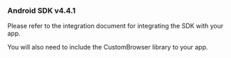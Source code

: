 ### Android SDK v4.4.1

Please refer to the integration document for integrating the SDK with your app.

You will also need to include the CustomBrowser library to your app.
